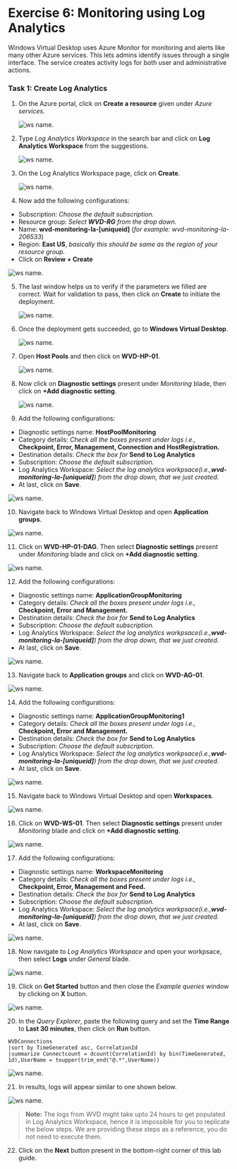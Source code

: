 # Exercise 6: Monitoring using Log Analytics

Windows Virtual Desktop uses Azure Monitor for monitoring and alerts like many other Azure services. This lets admins identify issues through a single interface. The service creates activity logs for both user and administrative actions.


### **Task 1: Create Log Analytics**

1. On the Azure portal, click on **Create a resource** given under *Azure services*.

   ![ws name.](media/wiw.png)

2. Type *Log Analytics Workspace* in the search bar and click on **Log Analytics Workspace** from the suggestions.

   ![ws name.](media/wiw1.png)

3. On the Log Analytics Workspace page, click on **Create**.

   ![ws name.](media/wiw2.png)

4. Now add the following configurations:

  - Subscription: *Choose the default subscription.*
  - Resource group: *Select **WVD-RG** from the drop down.*
  - Name: **wvd-monitoring-la-[uniqueid]** (*for example: wvd-monitoring-la-206533*)
  - Region: **East US**, *basically this should be same as the region of your resource group.*
  - Click on **Review + Create**

   ![ws name.](media/wiw3.png)

5. The last window helps us to verify if the parameters we filled are correct. Wait for validation to pass, then click on **Create** to initiate the deployment.

   ![ws name.](media/wiw18.png)

6. Once the deployment gets succeeded, go to **Windows Virtual Desktop**.

   ![ws name.](media/64.png)

7. Open **Host Pools** and then click on **WVD-HP-01**.

   ![ws name.](media/wiw12.png)

8. Now click on **Diagnostic settings** present under *Monitoring* blade, then click on **+Add diagnostic setting**.

   ![ws name.](media/wiw5.png)

9. Add the following configurations:

  - Diagnostic settings name: **HostPoolMonitoring**
  - Category details: *Check all the boxes present under logs i.e.,* **Checkpoint, Error, Management, Connection and HostRegistration.** 
  - Destination details: *Check the box for* **Send to Log Analytics**
  - Subscription: *Choose the default subscription.*
  - Log Analytics Workspace: *Select the log analytics workpsace(i.e.,**wvd-monitoring-la-[uniqueid]**) from the drop down, that we just created.*
  - At last, click on **Save**.

   ![ws name.](media/wiw6.png)

10. Navigate back to Windows Virtual Desktop and open **Application groups**.

   ![ws name.](media/wiw10.png)
   
11. Click on **WVD-HP-01-DAG**. Then select **Diagnostic settings** present under *Monitoring* blade and click on **+Add diagnostic setting**.

   ![ws name.](media/wiw20.png) 
   
12. Add the following configurations:

  - Diagnostic settings name: **ApplicationGroupMonitoring**
  - Category details: *Check all the boxes present under logs i.e.,* **Checkpoint, Error and Management.** 
  - Destination details: *Check the box for* **Send to Log Analytics**
  - Subscription: *Choose the default subscription.*
  - Log Analytics Workspace: *Select the log analytics workpsace(i.e.,**wvd-monitoring-la-[uniqueid]**) from the drop down, that we just created.*
  - At last, click on **Save**.

   ![ws name.](media/wiw8.png)
   
13. Navigate back to **Application groups** and click on **WVD-AG-01**.

   ![ws name.](media/wiw25.png)

14. Add the following configurations:

  - Diagnostic settings name: **ApplicationGroupMonitoring1**
  - Category details: *Check all the boxes present under logs i.e.,* **Checkpoint, Error and Management.** 
  - Destination details: *Check the box for* **Send to Log Analytics**
  - Subscription: *Choose the default subscription.*
  - Log Analytics Workspace: *Select the log analytics workpsace(i.e.,**wvd-monitoring-la-[uniqueid]**) from the drop down, that we just created.*
  - At last, click on **Save**.

   ![ws name.](media/wiw26.png)

15. Navigate back to Windows Virtual Desktop and open **Workspaces**.

   ![ws name.](media/wiw9.png)
   
16. Click on **WVD-WS-01**. Then select **Diagnostic settings** present under *Monitoring* blade and click on **+Add diagnostic setting**.    
   
   ![ws name.](media/wiw11.png)
 
17. Add the following configurations:

  - Diagnostic settings name: **WorkspaceMonitoring**
  - Category details: *Check all the boxes present under logs i.e.,* **Checkpoint, Error, Management and Feed.** 
  - Destination details: *Check the box for* **Send to Log Analytics**
  - Subscription: *Choose the default subscription.*
  - Log Analytics Workspace: *Select the log analytics workpsace(i.e.,**wvd-monitoring-la-[uniqueid]**) from the drop down, that we just created.*
  - At last, click on **Save**.  
   
   ![ws name.](media/wiw13.png)
   
18. Now navigate to *Log Analytics Workspace* and open your workpsace, then select **Logs** under *General* blade. 

   ![ws name.](media/wiw14.png)

19. Click on **Get Started** button and then close the *Example queries* window by clicking on **X** button.

   ![ws name.](media/wiw15.png)

20. In the *Query Explorer*, paste the following query and set the **Time Range** to **Last 30 minutes**, then click on **Run** button.

   ```
   WVDConnections 
   |sort by TimeGenerated asc, CorrelationId
   |summarize Connectcount = dcount(CorrelationId) by bin(TimeGenerated, 1d),UserName = toupper(trim_end("@.*",UserName))
   ```
   
   ![ws name.](media/wiw23.png)

21. In results, logs will appear similar to one shown below.

   ![ws name.](media/wiw17.png)

> **Note:** The logs from WVD might take upto 24 hours to get populated in Log Analytics Workspace, hence it is impossible for you to replicate the below steps. We are providing these steps as a reference, you do not need to execute them.

22. Click on the **Next** button present in the bottom-right corner of this lab guide.





